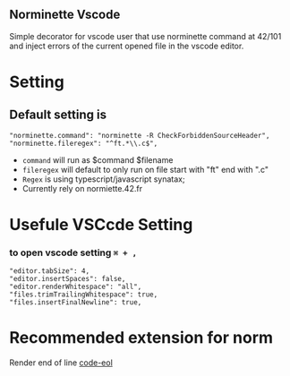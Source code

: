 ## Norminette Vscode

Simple decorator for vscode user that use norminette command at 42/101 and inject errors of the current opened file in the vscode editor.

# Setting

## Default setting is

```
"norminette.command": "norminette -R CheckForbiddenSourceHeader",
"norminette.fileregex": "^ft.*\\.c$",
```

- `command` will run as $command $filename
- `fileregex` will default to only run on file start with "ft" end with ".c"
- `Regex` is using typescript/javascript synatax;
- Currently rely on normiette.42.fr

# Usefule VSCcde Setting
### to open vscode setting `⌘ + ,`
```
"editor.tabSize": 4,
"editor.insertSpaces": false,
"editor.renderWhitespace": "all",
"files.trimTrailingWhitespace": true,
"files.insertFinalNewline": true,
```

# Recommended extension for norm

Render end of line [code-eol](https://marketplace.visualstudio.com/items?itemName=sohamkamani.code-eol)


